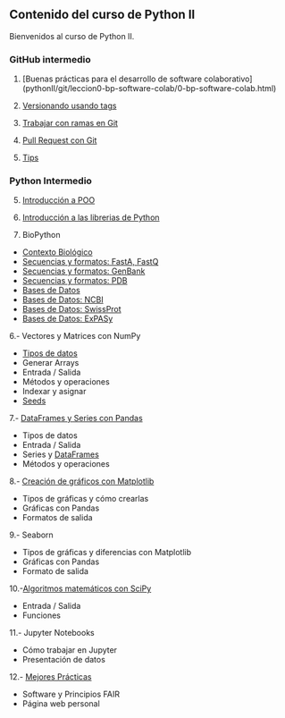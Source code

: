 
## Contenido del curso de Python II

Bienvenidos al curso de Python II. 

### GitHub intermedio

1. [Buenas prácticas para el desarrollo de software colaborativo] (pythonII/git/leccion0-bp-software-colab/0-bp-software-colab.html)
2. [Versionando usando tags](https://lcg-cursos.github.io/material/pythonII/git/git-tags/1-Etiquetas.html)

3. [Trabajar con ramas en Git](https://lcg-cursos.github.io/material/pythonII/git/git-branches/2-Ramas.html)

4. [Pull Request con Git](https://lcg-cursos.github.io/material/pythonII/git/git-issues/3-issues.html)
 
5. [Tips](https://lcg-cursos.github.io/material/pythonII/git/git-project/4-project.html)


### Python Intermedio

5.	[Introducción a POO](https://lcg-cursos.github.io/material/pythonII/python/clase1/Clase_1.html)

6. [Introducción a las librerias de Python](https://lcg-cursos.github.io/material/pythonII/python/clase1/PythonII_L1_v1.0.html)
    
7. BioPython
  - [Contexto Biológico](https://lcg-cursos.github.io/material/pythonII/python/clase2/Contexto_biologico.html)
  - [Secuencias y formatos: FastA, FastQ](https://lcg-cursos.github.io/material/pythonII/python/clase2/Clase_2_pt1_v2.0.html)
  - [Secuencias y formatos: GenBank](https://lcg-cursos.github.io/material/pythonII/python/clase2/Clase_2_pt2_v2.0.html)
  - [Secuencias y formatos: PDB](https://lcg-cursos.github.io/material/pythonII/python/clase3/Clase_3_pt1.html)
  - [Bases de Datos](https://lcg-cursos.github.io/material/pythonII/python/clase3/Clase_3_pt2_v1.0.html)
  - [Bases de Datos: NCBI](https://lcg-cursos.github.io/material/pythonII/python/clase3/Clase_3_pt3_v3.0.html)
  - [Bases de Datos: SwissProt](https://lcg-cursos.github.io/material/pythonII/python/leccion4/Clase_4_pt1_v1.0.html)
  - [Bases de Datos: ExPASy](https://lcg-cursos.github.io/material/pythonII/python/leccion4/Clase_4_pt_2_v1.html)

6.- Vectores y Matrices con NumPy
  - [Tipos de datos](https://lcg-cursos.github.io/material/pythonII/python/leccion5/Clase_5_pt_1_v1.html)
  - Generar Arrays
  - Entrada / Salida
  - Métodos y operaciones
  - Indexar y asignar
  - [Seeds](https://lcg-cursos.github.io/material/pythonII/python/leccion5/Clase_5_pt2_v2.0.html)

7.-	[DataFrames y Series con Pandas](https://lcg-cursos.github.io/material/pythonII/python/leccion6/Clase_6_pt_2_v1.html)
  - Tipos de datos
  - Entrada / Salida
  - Series y [DataFrames](https://lcg-cursos.github.io/material/pythonII/python/leccion7/Clase_7_pt_1_v1.html)
  - Métodos y operaciones
  

8.- [Creación de gráficos con Matplotlib](https://lcg-cursos.github.io/material/pythonII/python/leccion8/Clase_8_pt1_v2.0.html)
  - Tipos de gráficas y cómo crearlas
  - Gráficas con Pandas
  - Formatos de salida


9.- Seaborn
  - Tipos de gráficas y diferencias con Matplotlib
  - Gráficas con Pandas
  - Formato de salida

10.-[Algoritmos matemáticos con SciPy](https://lcg-cursos.github.io/material/pythonII/python/leccion8/Clase_8_pt_2_v1.html)
  - Entrada / Salida
  - Funciones 

11.- Jupyter Notebooks
  - Cómo trabajar en Jupyter
  - Presentación de datos

12.- [Mejores Prácticas](https://lcg-cursos.github.io/material/pythonII/git/git-fair-webpage/4-FAIR-SitioPersonal.html)
  -	Software y Principios FAIR
  -	Página web personal
